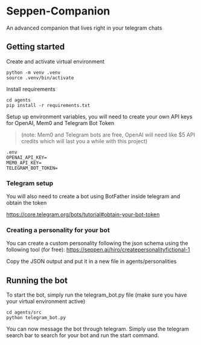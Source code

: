 # Seppen-Companion
An advanced companion that lives right in your telegram chats

## Getting started
Create and activate virtual environment
```
python -m venv .venv
source .venv/bin/activate
```

Install requirements
```
cd agents
pip install -r requirements.txt
```

Setup up environment variables, you will need to create your own API keys for OpenAI, Mem0 and Telegram Bot Token 
> (note: Mem0 and Telegram bots are free, OpenAI will need like $5 API credits which will last you a while with this project)
```
.env
OPENAI_API_KEY=
MEM0_API_KEY=
TELEGRAM_BOT_TOKEN=
```

### Telegram setup

You will also need to create a bot using BotFather inside telegram and obtain the token

https://core.telegram.org/bots/tutorial#obtain-your-bot-token

### Creating a personality for your bot
You can create a custom personality following the json schema using the following tool (for free): https://seppen.ai/hiro/createpersonalityfictional-1

Copy the JSON output and put it in a new file in agents/personalities

## Running the bot
To start the bot, simply run the telegram_bot.py file (make sure you have your virtual environment active)
```
cd agents/src
python telegram_bot.py
```

You can now message the bot through telegram. Simply use the telegram search bar to search for your bot and run the start command.
